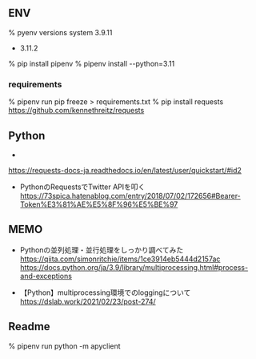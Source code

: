
## ENV

% pyenv versions
  system
  3.9.11
* 3.11.2

% pip install pipenv
% pipenv install --python=3.11

### requirements

% pipenv run pip freeze > requirements.txt
% pip install requests
https://github.com/kennethreitz/requests

## Python 
- 
https://requests-docs-ja.readthedocs.io/en/latest/user/quickstart/#id2
- PythonのRequestsでTwitter APIを叩く
https://73spica.hatenablog.com/entry/2018/07/02/172656#Bearer-Token%E3%81%AE%E5%8F%96%E5%BE%97


## MEMO

- Pythonの並列処理・並行処理をしっかり調べてみた
https://qiita.com/simonritchie/items/1ce3914eb5444d2157ac
https://docs.python.org/ja/3.9/library/multiprocessing.html#process-and-exceptions

- 【Python】multiprocessing環境でのloggingについて
https://dslab.work/2021/02/23/post-274/

## Readme

% pipenv run python -m apyclient

